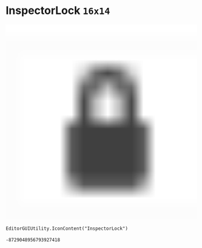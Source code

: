 # InspectorLock `16x14`
<img src="/img/InspectorLock.png" width=512 height=512>

``` CSharp
EditorGUIUtility.IconContent("InspectorLock")
```
```
-8729048956793927418
```
